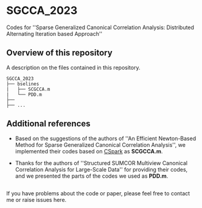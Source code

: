 # SGCCA_2023
Codes for ''Sparse Generalized Canonical Correlation Analysis: Distributed Alternating Iteration based Approach''

## Overview of this repository

A description on the files contained in this repository.

```
SGCCA_2023
├── bselines
|   ├── SCGCCA.m
|   └── PDD.m
├── 
├── ...
```

## Additional references
- Based on the suggestions of the authors of ''An Efficient Newton-Based Method for Sparse Generalized Canonical Correlation Analysis'', we implemented their codes based on [CSpark](https://github.com/ShenglongZhou/CSpack) as **SCGCCA.m**.

- Thanks for the authors of ''Structured SUMCOR Multiview Canonical Correlation Analysis for Large-Scale Data'' for providing their codes, and we presented the parts of the codes we used as **PDD.m**.

## 

If you have problems about the code or paper, please feel free to contact me or raise issues here.
